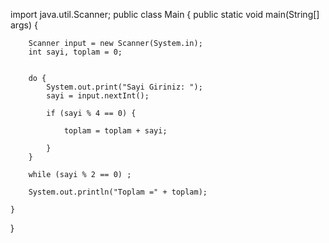 import java.util.Scanner;
public class Main {
    public static void main(String[] args) {

        Scanner input = new Scanner(System.in);
        int sayi, toplam = 0;


        do {
            System.out.print("Sayi Giriniz: ");
            sayi = input.nextInt();

            if (sayi % 4 == 0) {

                toplam = toplam + sayi;

            }
        }

        while (sayi % 2 == 0) ;

        System.out.println("Toplam =" + toplam);

    }
}
